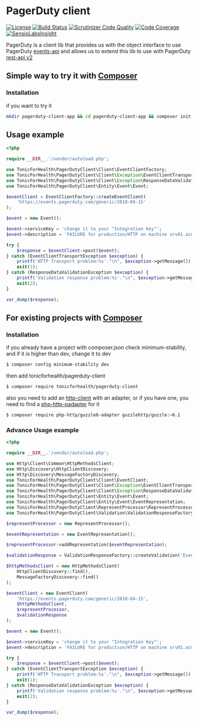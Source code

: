 # PagerDuty client
[![License](https://img.shields.io/github/license/tonicforhealth/pagerduty-client.svg?maxAge=2592000)](LICENSE.md)
[![Build Status](https://travis-ci.org/tonicforhealth/pagerduty-client.svg?branch=master)](https://travis-ci.org/tonicforhealth/pagerduty-client)
[![Scrutinizer Code Quality](https://scrutinizer-ci.com/g/tonicforhealth/pagerduty-client/badges/quality-score.png?b=master)](https://scrutinizer-ci.com/g/tonicforhealth/pagerduty-client/?branch=master)
[![Code Coverage](https://scrutinizer-ci.com/g/tonicforhealth/pagerduty-client/badges/coverage.png?b=master)](https://scrutinizer-ci.com/g/tonicforhealth/pagerduty-client/?branch=master)
[![SensioLabsInsight](https://insight.sensiolabs.com/projects/d4505168-697d-470c-b297-9b6e26598c37/mini.png)](https://insight.sensiolabs.com/projects/d4505168-697d-470c-b297-9b6e26598c37)


PagerDuty is a client lib that provides us with the object interface to use PagerDuty [events-api](https://v2.developer.pagerduty.com/docs/events-api)
and allows us to extend this lib to use with PagerDuty [rest-api v2](https://v2.developer.pagerduty.com/docs/rest-api)
## Simple way to try it with [Composer](http://getcomposer.org/)
### Installation
if you want to try it
```bash
mkdir pagerduty-client-app && cd pagerduty-client-app && composer init --stability=dev -n &&  composer require tonicforhealth/pagerduty-client php-http/guzzle6-adapter guzzlehttp/guzzle:~6.1
```
## Usage example
```php
<?php

require __DIR__.'/vendor/autoload.php';

use TonicForHealth\PagerDutyClient\Client\EventClientFactory;
use TonicForHealth\PagerDutyClient\Client\Exception\EventClientTransportException;
use TonicForHealth\PagerDutyClient\Client\Exception\ResponseDataValidationException;
use TonicForHealth\PagerDutyClient\Entity\Event\Event;

$eventClient = EventClientFactory::createEventClient(
    'https://events.pagerduty.com/generic/2010-04-15'
);

$event = new Event();

$event->serviceKey = 'change it to your "Integration Key"';
$event->description = 'FAILURE for production/HTTP on machine srv01.acme.com';

try {
    $response = $eventClient->post($event);
} catch (EventClientTransportException $exception) {
    printf('HTTP Transport problem:%s'."\n", $exception->getMessage());
    exit(1);
} catch (ResponseDataValidationException $exception) {
    printf('Validation response problem:%s'."\n", $exception->getMessage());
    exit(2);
}

var_dump($response);
```
## For existing projects with [Composer](http://getcomposer.org/)
### Installation
if you already have a project with composer.json check minimum-stability, and if it is higher than dev, change it to dev
```bash
$ composer config minimum-stability dev
```
then add tonicforhealth/pagerduty-client
```bash
$ composer require tonicforhealth/pagerduty-client
```
also you need to add an [http-client](http://docs.php-http.org/en/latest/clients/curl-client.html#installation) with an adapter, or if you have one, you need to find a [php-http-padapter](https://github.com/php-http?utf8=%E2%9C%93&query=adapter) for it
```bash
$ composer require php-http/guzzle6-adapter guzzlehttp/guzzle:~6.1
```
### Advance Usage example
```php
<?php

require __DIR__.'/vendor/autoload.php';

use Http\Client\Common\HttpMethodsClient;
use Http\Discovery\HttpClientDiscovery;
use Http\Discovery\MessageFactoryDiscovery;
use TonicForHealth\PagerDutyClient\Client\EventClient;
use TonicForHealth\PagerDutyClient\Client\Exception\EventClientTransportException;
use TonicForHealth\PagerDutyClient\Client\Exception\ResponseDataValidationException;
use TonicForHealth\PagerDutyClient\Entity\Event\Event;
use TonicForHealth\PagerDutyClient\Entity\Event\EventRepresentation;
use TonicForHealth\PagerDutyClient\RepresentProcessor\RepresentProcessor;
use TonicForHealth\PagerDutyClient\Validation\ValidationResponseFactory;

$representProcessor = new RepresentProcessor();

$eventRepresentation = new EventRepresentation();

$representProcessor->addRepresentation($eventRepresentation);

$validationResponse = ValidationResponseFactory::createValidation('Event');

$httpMethodsClient = new HttpMethodsClient(
    HttpClientDiscovery::find(),
    MessageFactoryDiscovery::find()
);

$eventClient = new EventClient(
    'https://events.pagerduty.com/generic/2010-04-15',
    $httpMethodsClient,
    $representProcessor,
    $validationResponse
);

$event = new Event();

$event->serviceKey = 'change it to your "Integration Key"';
$event->description = 'FAILURE for production/HTTP on machine srv01.acme.com';

try {
    $response = $eventClient->post($event);
} catch (EventClientTransportException $exception) {
    printf('HTTP Transport problem:%s'."\n", $exception->getMessage());
    exit(1);
} catch (ResponseDataValidationException $exception) {
    printf('Validation response problem:%s'."\n", $exception->getMessage());
    exit(2);
}

var_dump($response);

```
